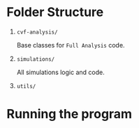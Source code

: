 # Folder Structure

1. `cvf-analysis/`

    Base classes for `Full Analysis` code.
    
    
    
1. `simulations/`

    All simulations logic and code.
     
1. `utils/`


# Running the program
